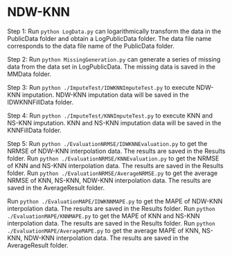 # NDW-KNN
Step 1:
Run `python LogData.py` can logarithmically transform the data in the PublicData folder and obtain a LogPublicData folder. The data file name corresponds to the data file name of the PublicData folder.

Step 2:
Run `python MissingGeneration.py` can generate a series of missing data from the data set in LogPublicData. The missing data is saved in the MMData folder.

Step 3:
Run `python ./ImputeTest/IDWKNNImputeTest.py` to execute NDW-KNN imputation. NDW-KNN imputation data will be saved in the IDWKNNFillData folder.

Step 4:
Run `python ./ImputeTest/KNNImputeTest.py` to execute KNN and NS-KNN imputation. KNN and NS-KNN imputation data will be saved in the KNNFillData folder.

Step 5:
Run `python ./EvaluationNRMSE/IDWKNNEvaluation.py` to get the NRMSE of NDW-KNN interpolation data. The results are saved in the Results folder.
Run `python ./EvaluationNRMSE/KNNEvaluation.py` to get the NRMSE of KNN and NS-KNN interpolation data. The results are saved in the Results folder.
Run `python ./EvaluationNRMSE/AverageNRMSE.py` to get the average NRMSE of KNN, NS-KNN, NDW-KNN interpolation data. The results are saved in the AverageResult folder.

Run `python ./EvaluationMAPE/IDWKNNMAPE.py` to get the MAPE of NDW-KNN interpolation data. The results are saved in the Results folder.
Run `python ./EvaluationMAPE/KNNMAPE.py` to get the MAPE of KNN and NS-KNN interpolation data. The results are saved in the Results folder.
Run `python ./EvaluationMAPE/AverageMAPE.py` to get the average MAPE of KNN, NS-KNN, NDW-KNN interpolation data. The results are saved in the AverageResult folder.


